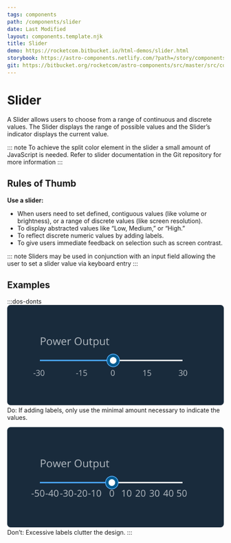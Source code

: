 ```yaml
---
tags: components
path: /components/slider
date: Last Modified
layout: components.template.njk
title: Slider
demo: https://rocketcom.bitbucket.io/html-demos/slider.html
storybook: https://astro-components.netlify.com/?path=/story/components-slider--slider
git: https://bitbucket.org/rocketcom/astro-components/src/master/src/components/rux-slider/
---
```


# Slider

A Slider allows users to choose from a range of continuous and discrete values. The Slider displays the range of possible values and the Slider’s indicator displays the current value.

::: note
To achieve the split color element in the slider a small amount of JavaScript is needed. Refer to slider documentation in the Git repository for more information
:::

## Rules of Thumb

**Use a slider:**

- When users need to set defined, contiguous values (like volume or brightness), or a range of discrete values (like screen resolution).
- To display abstracted values like “Low, Medium,” or “High.”
- To reflect discrete numeric values by adding labels.
- To give users immediate feedback on selection such as screen contrast.

::: note
Sliders may be used in conjunction with an input field allowing the user to set a slider value via keyboard entry
:::

## Examples

:::dos-donts
![Do: If adding labels, only use the minimal amount necessary to indicate the values.](/img/components/slider-do.png 'Do: If adding labels, only use the minimal amount necessary to indicate the values.')
Do: If adding labels, only use the minimal amount necessary to indicate the values.

![Don’t: Excessive labels clutter the design.](/img/components/slider-dont.png 'Don’t: Excessive labels clutter the design.')
Don’t: Excessive labels clutter the design.
:::
